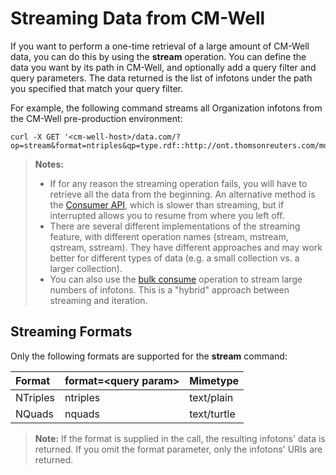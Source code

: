 # Streaming Data from CM-Well

If you want to perform a one-time retrieval of a large amount of CM-Well data, you can do this by using the **stream** operation. You can define the data you want by its path in CM-Well, and optionally add a query filter and query parameters. The data returned is the list of infotons under the path you specified that match your query filter. 

For example, the following command streams all Organization infotons from the CM-Well pre-production environment:

    curl -X GET '<cm-well-host>/data.com/?op=stream&format=ntriples&qp=type.rdf::http://ont.thomsonreuters.com/mdaas/Organization'

> **Notes:** 
>
>* If for any reason the streaming operation fails, you will have to retrieve all the data from the beginning. An alternative method is the [Consumer API](API.Stream.CreateConsumer.md), which is slower than streaming, but if interrupted allows you to resume from where you left off.
>* There are several different implementations of the streaming feature, with different operation names (stream, mstream, qstream, sstream). They have different approaches and may work better for different types of data (e.g. a small collection vs. a larger collection). 
>* You can also use the [bulk consume](API.Stream.ConsumeNextBulk.md) operation to stream large numbers of infotons. This is a "hybrid" approach between streaming and iteration.

## Streaming Formats

Only the following formats are supported for the **stream** command:

| Format   | format=&lt;query param&gt; | Mimetype            |
|:----------|:----------------------------|:---------------------|
| NTriples | ntriples                   | text/plain          |
| NQuads   | nquads                     | text/turtle         |


> **Note:** If the format is supplied in the call, the resulting infotons' data is returned. If you omit the format parameter, only the infotons' URIs are returned.
